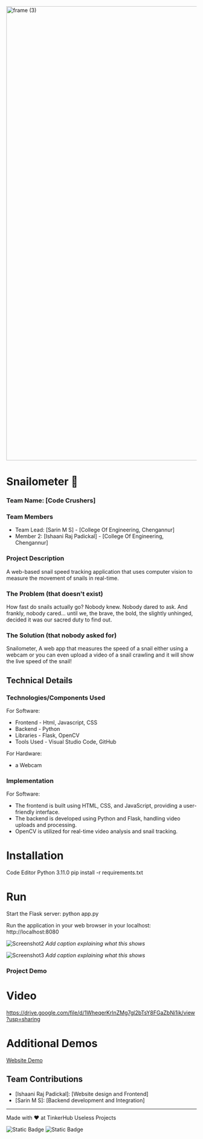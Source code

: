 <img width="3188" height="1202" alt="frame (3)" src="https://github.com/user-attachments/assets/517ad8e9-ad22-457d-9538-a9e62d137cd7" />


# Snailometer 🎯



### Team Name: [Code Crushers]


### Team Members
- Team Lead: [Sarin M S] - [College Of Engineering, Chengannur]
- Member 2: [Ishaani Raj Padickal] - [College Of Engineering, Chengannur]

### Project Description
A web-based snail speed tracking application that uses computer vision to measure the movement of snails in real-time.

### The Problem (that doesn't exist)
How fast do snails actually go? Nobody knew. Nobody dared to ask. And frankly, nobody cared... until we, the brave, the bold, the slightly unhinged, decided it was our sacred duty to find out.

### The Solution (that nobody asked for)
Snailometer, A web app that measures the speed of a snail either using a webcam or you can even upload a video of a snail crawling  and it will show the live speed of the snail! 

## Technical Details
### Technologies/Components Used
For Software:
- Frontend - Html, Javascript, CSS 
- Backend - Python
- Libraries - Flask, OpenCV 
- Tools Used - Visual Studio Code, GitHub

For Hardware:
- a Webcam

### Implementation
For Software:
- The frontend is built using HTML, CSS, and JavaScript, providing a user-friendly interface.
- The backend is developed using Python and Flask, handling video uploads and processing.
- OpenCV is utilized for real-time video analysis and snail tracking.

# Installation
Code Editor
Python 3.11.0
pip install -r requirements.txt

# Run
Start the Flask server:
    python app.py

Run the application in your web browser in your localhost:
    http://localhost:8080



![Screenshot2](https://drive.google.com/file/d/1xA01PE1PxqqWmquK7Ua31lolAX4_Iuwz/view?usp=sharing)
*Add caption explaining what this shows*

![Screenshot3](https://drive.google.com/file/d/1Fay1YvClMJLaduk4GvWpzUVY0VNWUIMI/view?usp=sharing)
*Add caption explaining what this shows*

### Project Demo
# Video
https://drive.google.com/file/d/1WheqerKrlnZMg7gl2bTsY8FGaZbNi1ik/view?usp=sharing

# Additional Demos
[Website Demo](https://sarinx7.github.io/Snailometer/)

## Team Contributions
- [Ishaani Raj Padickal]: [Website design and Frontend]
- [Sarin M S]: [Backend development and Integration]

---
Made with ❤️ at TinkerHub Useless Projects 

![Static Badge](https://img.shields.io/badge/TinkerHub-24?color=%23000000&link=https%3A%2F%2Fwww.tinkerhub.org%2F)
![Static Badge](https://img.shields.io/badge/UselessProjects--25-25?link=https%3A%2F%2Fwww.tinkerhub.org%2Fevents%2FQ2Q1TQKX6Q%2FUseless%2520Projects)
